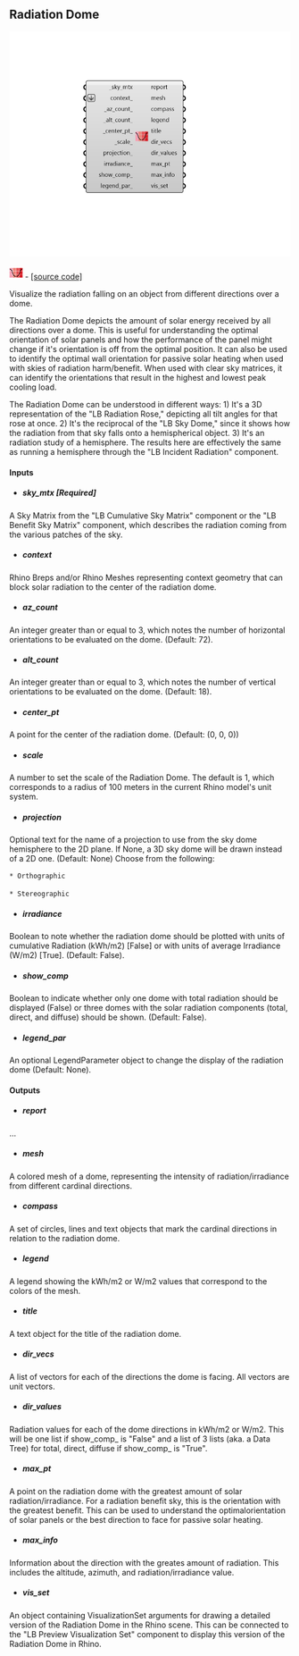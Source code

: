 ## Radiation Dome

![](../../images/components/Radiation_Dome.png)

![](../../images/icons/Radiation_Dome.png) - [[source code]](https://github.com/ladybug-tools/ladybug-grasshopper/blob/master/ladybug_grasshopper/src//LB%20Radiation%20Dome.py)


Visualize the radiation falling on an object from different directions over a dome. 

The Radiation Dome depicts the amount of solar energy received by all directions over a dome. This is useful for understanding the optimal orientation of solar panels and how the performance of the panel might change if it's orientation is off from the optimal position. It can also be used to identify the optimal wall orientation for passive solar heating when used with skies of radiation harm/benefit. When used with clear sky matrices, it can identify the orientations that result in the highest and lowest peak cooling load. 

The Radiation Dome can be understood in different ways: 1) It's a 3D representation of the "LB Radiation Rose," depicting all tilt angles     for that rose at once. 2) It's the reciprocal of the "LB Sky Dome," since it shows how the radiation from     that sky falls onto a hemispherical object. 3) It's an radiation study of a hemisphere. The results here are effectively the     same as running a hemisphere through the "LB Incident Radiation" component. 



#### Inputs
* ##### sky_mtx [Required]
A Sky Matrix from the "LB Cumulative Sky Matrix" component or the "LB Benefit Sky Matrix" component, which describes the radiation coming from the various patches of the sky. 
* ##### context 
Rhino Breps and/or Rhino Meshes representing context geometry that can block solar radiation to the center of the radiation dome. 
* ##### az_count 
An integer greater than or equal to 3, which notes the number of horizontal orientations to be evaluated on the dome. (Default: 72). 
* ##### alt_count 
An integer greater than or equal to 3, which notes the number of vertical orientations to be evaluated on the dome. (Default: 18). 
* ##### center_pt 
A point for the center of the radiation dome. (Default: (0, 0, 0)) 
* ##### scale 
A number to set the scale of the Radiation Dome. The default is 1, which corresponds to a radius of 100 meters in the current Rhino model's unit system. 
* ##### projection 
Optional text for the name of a projection to use from the sky dome hemisphere to the 2D plane. If None, a 3D sky dome will be drawn instead of a 2D one. (Default: None) Choose from the following: 

    * Orthographic

    * Stereographic
* ##### irradiance 
Boolean to note whether the radiation dome should be plotted with units of cumulative Radiation (kWh/m2) [False] or with units of average Irradiance (W/m2) [True]. (Default: False). 
* ##### show_comp 
Boolean to indicate whether only one dome with total radiation should be displayed (False) or three domes with the solar radiation components (total, direct, and diffuse) should be shown. (Default: False). 
* ##### legend_par 
An optional LegendParameter object to change the display of the radiation dome (Default: None). 

#### Outputs
* ##### report
... 
* ##### mesh
A colored mesh of a dome, representing the intensity of radiation/irradiance from different cardinal directions. 
* ##### compass
A set of circles, lines and text objects that mark the cardinal directions in relation to the radiation dome. 
* ##### legend
A legend showing the kWh/m2 or W/m2 values that correspond to the colors of the mesh. 
* ##### title
A text object for the title of the radiation dome. 
* ##### dir_vecs
A list of vectors for each of the directions the dome is facing. All vectors are unit vectors. 
* ##### dir_values
Radiation values for each of the dome directions in kWh/m2 or W/m2. This will be one list if show_comp_ is "False" and a list of 3 lists (aka. a Data Tree) for total, direct, diffuse if show_comp_ is "True". 
* ##### max_pt
A point on the radiation dome with the greatest amount of solar radiation/irradiance. For a radiation benefit sky, this is the orientation with the greatest benefit. This can be used to understand the optimalorientation of solar panels or the best direction to face for passive solar heating. 
* ##### max_info
Information about the direction with the greates amount of radiation. This includes the altitude, azimuth, and radiation/irradiance value. 
* ##### vis_set
An object containing VisualizationSet arguments for drawing a detailed version of the Radiation Dome in the Rhino scene. This can be connected to the "LB Preview Visualization Set" component to display this version of the Radiation Dome in Rhino. 